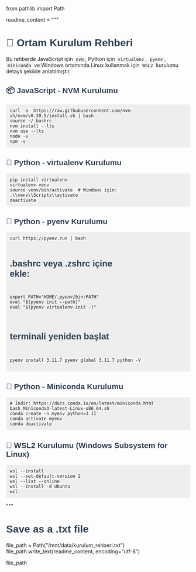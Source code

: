 from pathlib import Path

readme_content = """
<!DOCTYPE html>
<html lang="en">
<head>
  <meta charset="UTF-8">
  <title>Environment Kurulum Rehberi</title>
  <style>
    h1, h2 {
      color: #2c3e50;
      font-family: Arial, sans-serif;
    }
    code {
      background-color: #f4f4f4;
      padding: 2px 4px;
      border-radius: 4px;
      font-family: Consolas, monospace;
    }
    pre {
      background: #eee;
      padding: 10px;
      border-radius: 5px;
    }
  </style>
</head>
<body>

<h1>🚀 Ortam Kurulum Rehberi</h1>
<p>Bu rehberde JavaScript için <code>nvm</code>, Python için <code>virtualenv</code>, <code>pyenv</code>, <code>miniconda</code> ve Windows ortamında Linux kullanmak için <code>WSL2</code> kurulumu detaylı şekilde anlatılmıştır.</p>

<h2>📦 JavaScript - NVM Kurulumu</h2>
<pre><code>curl -o- https://raw.githubusercontent.com/nvm-sh/nvm/v0.39.5/install.sh | bash
source ~/.bashrc
nvm install --lts
nvm use --lts
node -v
npm -v
</code></pre>

<h2>🐍 Python - virtualenv Kurulumu</h2>
<pre><code>pip install virtualenv
virtualenv venv
source venv/bin/activate  # Windows için: .\\venv\\Scripts\\activate
deactivate
</code></pre>

<h2>🧪 Python - pyenv Kurulumu</h2>
<pre><code>curl https://pyenv.run | bash

# .bashrc veya .zshrc içine ekle:
export PATH="$HOME/.pyenv/bin:$PATH"
eval "$(pyenv init --path)"
eval "$(pyenv virtualenv-init -)"

# terminali yeniden başlat
pyenv install 3.11.7
pyenv global 3.11.7
python -V
</code></pre>

<h2>🔬 Python - Miniconda Kurulumu</h2>
<pre><code># İndir: https://docs.conda.io/en/latest/miniconda.html
bash Miniconda3-latest-Linux-x86_64.sh
conda create -n myenv python=3.11
conda activate myenv
conda deactivate
</code></pre>

<h2>🐧 WSL2 Kurulumu (Windows Subsystem for Linux)</h2>
<pre><code>wsl --install
wsl --set-default-version 2
wsl --list --online
wsl --install -d Ubuntu
wsl
</code></pre>

</body>
</html>
"""

# Save as a .txt file
file_path = Path("/mnt/data/kurulum_rehberi.txt")
file_path.write_text(readme_content, encoding="utf-8")

file_path

